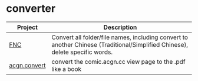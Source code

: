 # converter

| Project | Description |
| ------- | ----------- |
| <a href="FNC/">FNC</a> | Convert all folder/file names, including convert to another Chinese (Traditional/Simplified Chinese), delete specific words. |
| <a href="acgn.convert/">acgn.convert</a> | convert the comic.acgn.cc view page to the .pdf like a book |